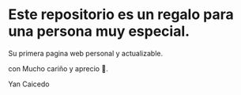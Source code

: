 # Este repositorio es un regalo para una persona muy especial.

Su primera pagina web personal y actualizable.

con Mucho cariño y aprecio 💖.

<a linkref="https://github.com/Yacaicedo6">Yan Caicedo</a> 

